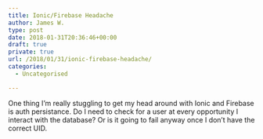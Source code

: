 ```yaml
---
title: Ionic/Firebase Headache
author: James W.
type: post
date: 2018-01-31T20:36:46+00:00
draft: true
private: true
url: /2018/01/31/ionic-firebase-headache/
categories:
  - Uncategorised

---
```

One thing I&#8217;m really stuggling to get my head around with Ionic and Firebase is auth persistance. Do I need to check for a user at every opportunity I interact with the database? Or is it going to fail anyway once I don&#8217;t have the correct UID.